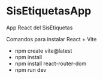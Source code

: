 # SisEtiquetasApp
App React del SisEtiquetas

Comandos para instalar React + Vite
- npm create vite@latest
- npm install 
- npm install react-router-dom 
- npm run dev
